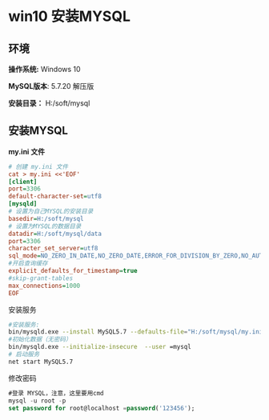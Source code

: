 # win10 安装MYSQL

## 环境

**操作系统:** Windows 10

**MySQL版本**: 5.7.20 解压版

**安装目录：** H:/soft/mysql



##  安装MYSQL

**my.ini 文件**

```ini
# 创建 my.ini 文件
cat > my.ini <<'EOF'
[client]
port=3306
default-character-set=utf8
[mysqld] 
# 设置为自己MYSQL的安装目录 
basedir=H:/soft/mysql
# 设置为MYSQL的数据目录 
datadir=H:/soft/mysql/data
port=3306
character_set_server=utf8
sql_mode=NO_ZERO_IN_DATE,NO_ZERO_DATE,ERROR_FOR_DIVISION_BY_ZERO,NO_AUTO_CREATE_USER,NO_ENGINE_SUBSTITUTION
#开启查询缓存
explicit_defaults_for_timestamp=true
#skip-grant-tables
max_connections=1000
EOF
```

安装服务

```bash
#安装服务: 
bin/mysqld.exe --install MySQL5.7 --defaults-file="H:/soft/mysql/my.ini"
#初始化数据（无密码）
bin/mysqld.exe --initialize-insecure  --user =mysql
# 启动服务
net start MySQL5.7
```

修改密码

```sql
#登录 MYSQL，注意，这里要用cmd
mysql -u root -p 
set password for root@localhost =password('123456'); 
```

